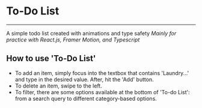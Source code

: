 <h1>To-Do List</h1>
<hr/>

<p>
A simple todo list created with animations and type safety
<i>Mainly for practice with React.js, Framer Motion, and Typescript</i>
</p>

<h2>How to use 'To-Do List'</h2>
<ul>
    <li>To add an item, simply focus into the textbox that contains 'Laundry...' and type in the desired value. After, hit the 'Add' button.</li>
    <li>To delete an item, swipe to the left.</li> 
    <li>To filter, there are some options available at the bottom of 'To-do List': from a search query to different category-based options.</li>
</ul>

